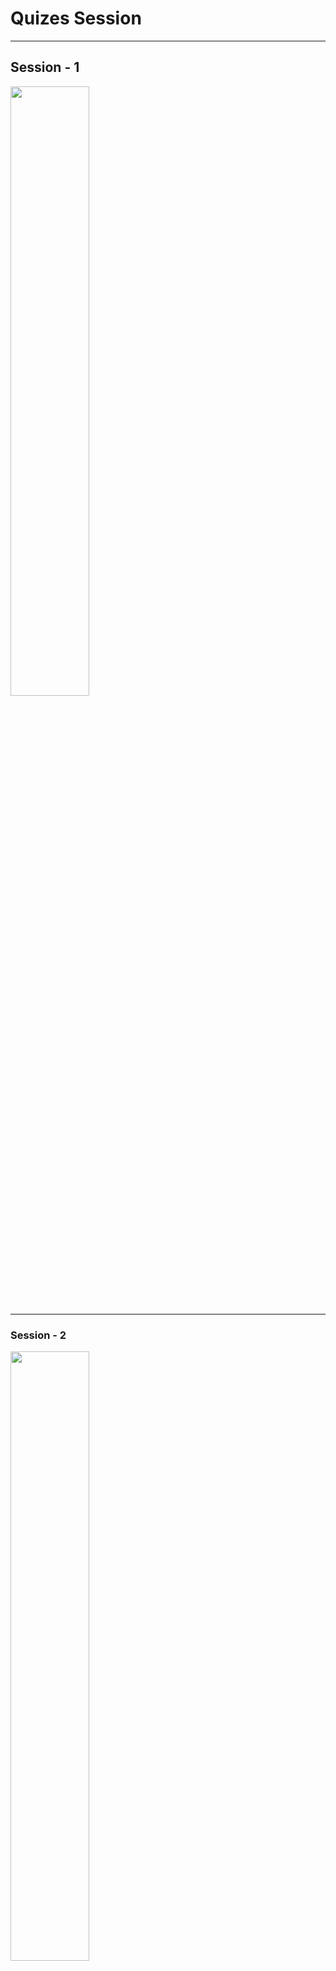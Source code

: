 [comment]: # (Quizes.)

# Quizes Session

---

[comment]: # (Quize 1.)

## Session - 1

<img src="E:\github repository\git-set-go\Quizes\Quiz 1.png" style="width:50%;">

---

[comment]: # (Quize 2.)

### Session - 2

<img src="E:\github repository\git-set-go\Quizes\Quiz 2.png" style="width:50%;">

---

[comment]: # (Quize 3.)

### Session - 3

<img src="E:\github repository\git-set-go\Quizes\Quiz 3.png" style="width:50%;">

---